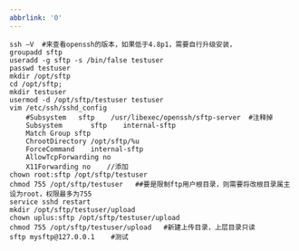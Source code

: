 ```yaml
---
abbrlink: '0'
---
```

    ssh –V  #来查看openssh的版本，如果低于4.8p1，需要自行升级安装，
    groupadd sftp  
    useradd -g sftp -s /bin/false testuser   
    passwd testuser
    mkdir /opt/sftp   
    cd /opt/sftp;      
    mkdir testuser
    usermod -d /opt/sftp/testuser testuser
    vim /etc/ssh/sshd_config
        #Subsystem   sftp    /usr/libexec/openssh/sftp-server  #注释掉
        Subsystem       sftp    internal-sftp  
        Match Group sftp  
        ChrootDirectory /opt/sftp/%u  
        ForceCommand    internal-sftp  
        AllowTcpForwarding no  
        X11Forwarding no    //添加
    chown root:sftp /opt/sftp/testuser 
    chmod 755 /opt/sftp/testuser   ##要是限制ftp用户根目录，则需要将改根目录属主设为root，权限最多为755
    service sshd restart  
    mkdir /opt/sftp/testuser/upload  
    chown uplus:sftp /opt/sftp/testuser/upload  
    chmod 755 /opt/sftp/testuser/upload   #新建上传目录，上层目录只读
    sftp mysftp@127.0.0.1    #测试